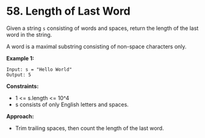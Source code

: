 # 58. Length of Last Word

Given a string `s` consisting of words and spaces, return the length of the last word in the string.

A word is a maximal substring consisting of non-space characters only.

**Example 1:**
```
Input: s = "Hello World"
Output: 5
```

**Constraints:**
- 1 <= s.length <= 10^4
- s consists of only English letters and spaces.

**Approach:**
- Trim trailing spaces, then count the length of the last word.